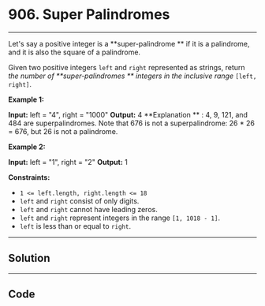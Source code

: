 # 906. Super Palindromes

---

Let's say a positive integer is a **super-palindrome ** if it is a palindrome, and it is also the square of a palindrome.

Given two positive integers `left` and `right` represented as strings, return _the number of **super-palindromes ** integers in the inclusive range_ `[left, right]`.

 

**Example 1:**


**Input:** left = "4", right = "1000"
**Output:** 4
**Explanation ** : 4, 9, 121, and 484 are superpalindromes.
Note that 676 is not a superpalindrome: 26 * 26 = 676, but 26 is not a palindrome.


**Example 2:**


**Input:** left = "1", right = "2"
**Output:** 1


 

**Constraints:**

  * `1 <= left.length, right.length <= 18`
  * `left` and `right` consist of only digits.
  * `left` and `right` cannot have leading zeros.
  * `left` and `right` represent integers in the range `[1, 1018 - 1]`.
  * `left` is less than or equal to `right`.

---

## Solution



---

## Code
```python


```